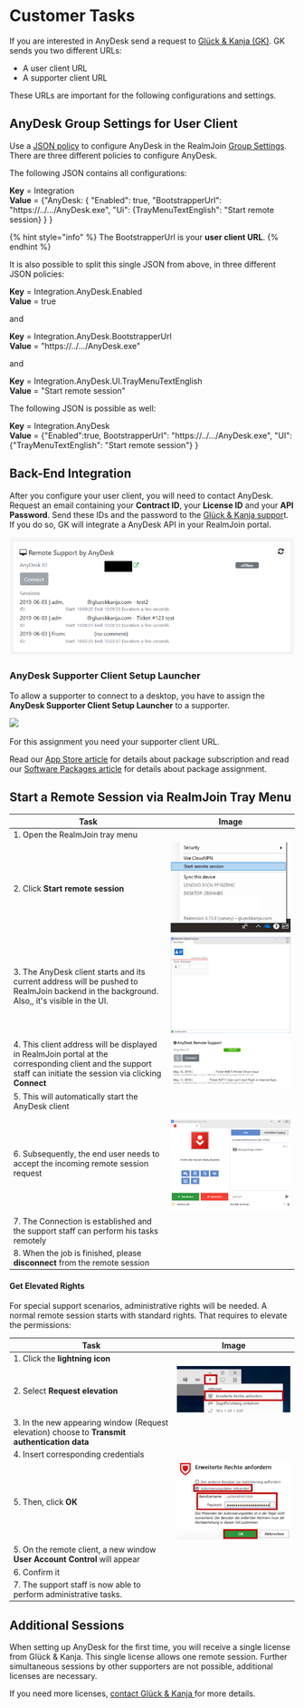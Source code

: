 # Customer Tasks

If you are interested in AnyDesk send a request to [Glück & Kanja (GK)](mailto:support@glueckkanja.com). GK sends you two different URLs:

* A user client URL
* A supporter client URL

These URLs are important for the following configurations and settings.

## AnyDesk Group Settings for User Client

Use a [JSON policy](../../packages/json-backgrounder.md) to configure AnyDesk in the RealmJoin [Group Settings](../../rj-portal/groups-and-group-settings.md#group-settings). There are three different policies to configure AnyDesk.

The following JSON contains all configurations:

**Key** = Integration\
**Value** = {"AnyDesk: { "Enabled": true, "BootstrapperUrl": "https://../.../AnyDesk.exe", "Ui": {TrayMenuTextEnglish": "Start remote session} } }

{% hint style="info" %}
The BootstrapperUrl is your **user client URL**.
{% endhint %}

It is also possible to split this single JSON from above, in three different JSON policies:

**Key** = Integration.AnyDesk.Enabled\
**Value** = true

and

**Key** = Integration.AnyDesk.BootstrapperUrl\
**Value** = "https://../.../AnyDesk.exe"

and

**Key** = Integration.AnyDesk.UI.TrayMenuTextEnglish\
**Value** = "Start remote session"

The following JSON is possible as well:

**Key** = Integration.AnyDesk\
**Value** = {"Enabled":true, BootstrapperUrl": "https://../.../AnyDesk.exe", "UI":{"TrayMenuTextEnglish": "Start remote session"} }

## Back-End Integration

After you configure your user client, you will need to contact AnyDesk. Request an email containing your **Contract ID**, your **License ID** and your **API Password**. Send these IDs and the password to the [Glück & Kanja suppor](mailto:support@glueckkanja.com)t. If you do so, GK will integrate a AnyDesk API in your RealmJoin portal.

![](<../../.gitbook/assets/anydesk9 (1) (1) (1) (2) (1) (3).png>)

### AnyDesk Supporter Client Setup Launcher

To allow a supporter to connect to a desktop, you have to assign the **AnyDesk Supporter Client Setup Launcher** to a supporter.

![](<../../.gitbook/assets/anydesk\_setuplauncher (1).png>)

For this assignment you need your supporter client URL.

Read our [App Store article](../../rj-portal/app-store.md#app-subscribtion) for details about package subscription and read our [Software Packages article](../../rj-portal/software-packages.md#package-assignment) for details about package assignment.

## Start a Remote Session via RealmJoin Tray Menu

| Task                                                                                                                                                             | Image                                                                                                                                                                                                |
| ---------------------------------------------------------------------------------------------------------------------------------------------------------------- | ---------------------------------------------------------------------------------------------------------------------------------------------------------------------------------------------------- |
| 1. Open the RealmJoin tray menu                                                                                                                                  |                                                                                                                                                                                                      |
| 2. Click **Start remote session**                                                                                                                                | [![RJtraymenu](<../../.gitbook/assets/anydesk1 (1) (1) (1) (2) (1) (3).png>)](https://github.com/realmjoin/realmjoin-gitbooks/tree/3c2250fcc0d712e1b40ac535a1766b57ce01910c/docs/media/anydesk1.png) |
| 3. The AnyDesk client starts and its current address will be pushed to RealmJoin backend in the background. Also,, it's visible in the UI.                       | [![RJanydesksession](<../../.gitbook/assets/anydesk2 (1) (1) (2).png>)](https://github.com/realmjoin/realmjoin-gitbooks/tree/3c2250fcc0d712e1b40ac535a1766b57ce01910c/docs/media/anydesk2.png)       |
| 4. This client address will be displayed in RealmJoin portal at the corresponding client and the support staff can initiate the session via clicking **Connect** | [![AnyDeskConnect](<../../.gitbook/assets/anydesk3 (1) (2).png>)](https://github.com/realmjoin/realmjoin-gitbooks/tree/3c2250fcc0d712e1b40ac535a1766b57ce01910c/docs/media/anydesk3.png)             |
| 5. This will automatically start the AnyDesk client                                                                                                              |                                                                                                                                                                                                      |
| 6. Subsequently, the end user needs to accept the incoming remote session request                                                                                | [![RJremoterequest](<../../.gitbook/assets/anydesk4 (1) (2).png>)](https://github.com/realmjoin/realmjoin-gitbooks/tree/3c2250fcc0d712e1b40ac535a1766b57ce01910c/docs/media/anydesk4.png)            |
| 7. The Connection is established and the support staff can perform his tasks remotely                                                                            |                                                                                                                                                                                                      |
| 8. When the job is finished, please **disconnect** from the remote session                                                                                       |                                                                                                                                                                                                      |

#### Get Elevated Rights

For special support scenarios, administrative rights will be needed. A normal remote session starts with standard rights. That requires to elevate the permissions:

| Task                                                                                          | Image                                                                                                                                                                                       |
| --------------------------------------------------------------------------------------------- | ------------------------------------------------------------------------------------------------------------------------------------------------------------------------------------------- |
| 1. Click the **lightning icon**                                                               |                                                                                                                                                                                             |
| 2. Select **Request elevation**                                                               | [![Request elevation](<../../.gitbook/assets/anydesk5 (1) (2).png>)](https://github.com/realmjoin/realmjoin-gitbooks/tree/3c2250fcc0d712e1b40ac535a1766b57ce01910c/docs/media/anydesk5.png) |
| 3. In the new appearing window (Request elevation) choose to **Transmit authentication data** |                                                                                                                                                                                             |
| 4. Insert corresponding credentials                                                           |                                                                                                                                                                                             |
| 5. Then, click **OK**                                                                         | [![Credentials](<../../.gitbook/assets/anydesk6 (2) (1) (3).png>)](https://github.com/realmjoin/realmjoin-gitbooks/tree/3c2250fcc0d712e1b40ac535a1766b57ce01910c/docs/media/anydesk6.png)   |
| 5. On the remote client, a new window **User Account Control** will appear                    |                                                                                                                                                                                             |
| 6. Confirm it                                                                                 |                                                                                                                                                                                             |
| 7. The support staff is now able to perform administrative tasks.                             |                                                                                                                                                                                             |

## Additional Sessions

When setting up AnyDesk for the first time, you will receive a single license from Glück & Kanja. This single license allows one remote session. Further simultaneous sessions by other supporters are not possible, additional licenses are necessary.

If you need more licenses, [contact Glück & Kanja ](mailto:support@glueckkanja.com)for more details.
